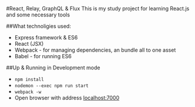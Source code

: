 #React, Relay, GraphQL & Flux
This is my study project for learning React.js and some necessary tools

##What technoligies used:  

- Express framework & ES6
- React (JSX)  
- Webpack - for managing dependencies, an bundle all to one asset
- Babel - for running ES6  

##Up & Running in Development mode
* `npm install`
* `nodemon --exec npm run start`
* `webpack -w`
* Open browser with address [localhost:7000](http://127.0.0.1:7000)
